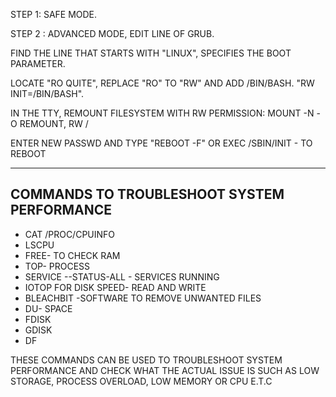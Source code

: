 STEP 1: SAFE MODE.

STEP 2 : ADVANCED MODE, EDIT LINE OF GRUB. 

FIND THE LINE THAT STARTS WITH "LINUX",  SPECIFIES THE BOOT PARAMETER.

LOCATE "RO QUITE", REPLACE "RO" TO "RW" AND ADD /BIN/BASH.
"RW INIT=/BIN/BASH".

IN THE TTY, REMOUNT FILESYSTEM WITH RW PERMISSION:
MOUNT -N -O REMOUNT, RW /

ENTER NEW PASSWD AND TYPE "REBOOT -F" OR  EXEC /SBIN/INIT - TO REBOOT

---

COMMANDS TO TROUBLESHOOT SYSTEM PERFORMANCE
--
- CAT /PROC/CPUINFO
- LSCPU
- FREE- TO CHECK RAM 
- TOP- PROCESS
- SERVICE --STATUS-ALL - SERVICES RUNNING
- IOTOP FOR DISK SPEED- READ AND WRITE
- BLEACHBIT -SOFTWARE TO REMOVE UNWANTED FILES
- DU- SPACE
- FDISK
- GDISK
- DF

THESE COMMANDS CAN BE USED TO TROUBLESHOOT SYSTEM PERFORMANCE AND CHECK WHAT THE ACTUAL ISSUE IS SUCH AS LOW STORAGE, PROCESS OVERLOAD, LOW MEMORY OR CPU E.T.C
